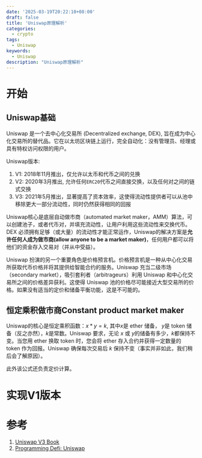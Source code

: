 ```yaml
---
date: '2025-03-19T20:22:10+08:00'
draft: false
title: 'Uniswap原理解析'
categories:
  - crypto
tags:
  - Uniswap
keywords:
  - Uniswap
description: "Uniswap原理解析"
---
```


# 开始

## Uniswap基础

Uniswap 是一个去中心化交易所 (Decentralized exchange, DEX), 旨在成为中心化交易所的替代品。它在以太坊区块链上运行，完全自动化：没有管理员、经理或具有特权访问权限的用户。

Uniswap版本:
1. V1: 2018年11月推出，仅允许以太币和代币之间的兑换
2. V2: 2020年3月推出, 允许任何`ERC20`代币之间直接交换，以及任何对之间的链式交换
3. V3: 2021年5月推出，显著提高了资本效率，这使得流动性提供者可以从池中移除更大一部分流动性，同时仍然获得相同的回报

Uniswap核心是底层自动做市商（automated market maker，AMM）算法，可以创建池子，或者代币对，并填充流动性，让用户利用这些流动性来交换代币。DEX 必须拥有足够（或大量）的流动性才能正常运作，Uniswap的解决方案是**允许任何人成为做市商(allow anyone to be a market maker)**，任何用户都可以将他们的资金存入交易对（并从中受益）。

Uniswap 扮演的另一个重要角色是价格预言机。价格预言机是一种从中心化交易所获取代币价格并将其提供给智能合约的服务。Uniswap 充当二级市场（secondary market），吸引套利者（arbitrageurs）利用 Uniswap 和中心化交易所之间的价格差异获利。这使得 Uniswap 池的价格尽可能接近大型交易所的价格。如果没有适当的定价和储备平衡功能，这是不可能的。

## 恒定乘积做市商Constant product market maker

Uniswap的核心是恒定乘积函数：$x * y = k$, 其中$x$是 ether 储备， $y$是 token 储备（反之亦然），$k$是常数。Uniswap 要求，无论 $x$ 或 $y$的储备有多少，$k$都保持不变。当您用 ether 换取 token 时，您会将 ether 存入合约并获得一定数量的 token 作为回报。Uniswap 确保每次交易后 $k$ 保持不变（事实并非如此，我们稍后会了解原因）。

此外该公式还负责定价计算。

# 实现V1版本


# 参考

1. [Uniswap V3 Book](https://y1cunhui.github.io/uniswapV3-book-zh-cn/)
2. [Programming Defi: Uniswap](https://jeiwan.net/posts/programming-defi-uniswap-1/)